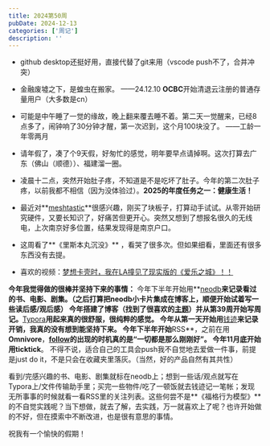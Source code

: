 ```yaml
---
title: 2024第50周
pubDate: 2024-12-13
categories: ['周记']
description: ''
---
```


* github desktop还挺好用，直接代替了git来用（vscode push不了，合并冲突）

* 金融废墟之下，是蝗虫在搬家。     ——24.12.10 **OCBC**开始清退云注册的普通存量用户（大多数是cn）
* 可能是中午睡了一觉的缘故，晚上翻来覆去睡不着。第二天一觉醒来，已经8点多了，闹钟响了30分钟才醒，第一次迟到，这个月100块没了。 ——工龄一年零两月
* 请年假了，凑了个9天假，好匆忙的感觉，明年要早点请掉啊。这次打算去广东（佛山（顺德））、福建溜一圈。
* 凌晨十二点，突然开始肚子疼，不知道是不是吃坏了肚子。今年的第二次肚子疼，以前我都不相信（因为没体验过）。**2025的年度任务之一：健康生活！**
* 最近对**[meshtastic](https://meshcn.net/)**很感兴趣，刚买了块板子，打算动手试试。从零开始研究硬件，又要长知识了，好痛苦但更开心。突然又想到了想报名很久的无线电，上次南京好多位置，结果发现得是南京户口。
* 这周看了**《里斯本丸沉没》** ，看哭了很多次。但如果细看，里面还有很多东西没有去提。
* 喜欢的视频：[梦想卡壳时，我在LA撞见了现实版的《爱乐之城》！！](https://www.bilibili.com/video/BV1jGqsYaEWD)






**今年我觉得做的很棒并坚持下来的事情：**
今年下半年开始用**[neodb](https://neodb.social/)**来记录看过的书、电影、剧集。（之后打算把neodb小卡片集成在博客上，顺便开始试着写一些读后感/观后感）
今年搭建了博客（找到了很喜欢的[主题](https://github.com/Moeyua/astro-theme-typography)）并从第39周开始写周记。**[Typora](https://typora.io/)**用起来真的很舒服，很纯粹的感觉。
今年从第一天开始用**[钱迹](https://qianjiapp.com/)**来记录开销，我真的没有想到能坚持下来。
今年下半年开始**RSS**，之前在用**Omnivore**，**[follow](https://follow.is/)**的出现的时机真的是“一切都是那么刚刚好”。
今年11月底开始用**ticktick**。
不得不说，适合自己的工具会push我不自觉地去爱做一件事，前提是just do it，不是只会在收藏夹里落灰。（当然，好的产品自然有其共性）



看到/完感兴趣的书、电影、剧集就标在neodb上；想到一些话/观点就写在Typora上/文件传输助手里；买完一些物件/吃了一顿饭就去钱迹记一笔帐；发现无所事事的时候就看一看RSS里的关注列表。这些何尝不是**《福格行为模型》**的不自觉实践呢？当下想做，就去了解，去实践，万一就喜欢上了呢？也许开始做的不好，但在摸索中不断改进，也是很有意思的事情。



祝我有一个愉快的假期！